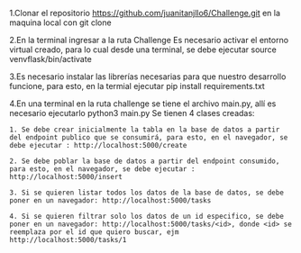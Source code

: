 1.Clonar el repositorio https://github.com/juanitanjllo6/Challenge.git en la maquina local con git clone

2.En la terminal ingresar a la ruta Challenge
Es necesario activar el entorno virtual creado, para lo cual desde una terminal, se debe ejecutar source venvflask/bin/activate 

3.Es necesario instalar las librerías necesarias para que nuestro desarrollo funcione, para esto, en la termial ejecutar pip install requirements.txt

4.En una terminal en la ruta challenge se tiene el archivo main.py, allí es necesario ejecutarlo python3 main.py
Se tienen 4 clases creadas:

    1. Se debe crear inicialmente la tabla en la base de datos a partir del endpoint publico que se consumirá, para esto, en el navegador, se debe ejecutar : http://localhost:5000/create

    2. Se debe poblar la base de datos a partir del endpoint consumido, para esto, en el navegador, se debe ejecutar : 
    http://localhost:5000/insert

    3. Si se quieren listar todos los datos de la base de datos, se debe poner en un navegador: http://localhost:5000/tasks
    
    4. Si se quieren filtrar solo los datos de un id especifico, se debe poner en un navegador: http://localhost:5000/tasks/<id>, donde <id> se reemplaza por el id que quiero buscar, ejm     http://localhost:5000/tasks/1

